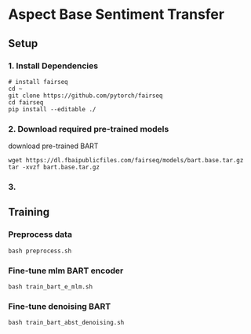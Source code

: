 # Aspect Base Sentiment Transfer

## Setup

### 1. Install Dependencies

```shell
# install fairseq
cd ~
git clone https://github.com/pytorch/fairseq
cd fairseq
pip install --editable ./
```

### 2. Download required pre-trained models

download pre-trained BART

```shell
wget https://dl.fbaipublicfiles.com/fairseq/models/bart.base.tar.gz
tar -xvzf bart.base.tar.gz
```
### 3. 

## Training

### Preprocess data

```shell
bash preprocess.sh
```

### Fine-tune mlm BART encoder 

```shell
bash train_bart_e_mlm.sh
```

### Fine-tune denoising BART

```shell
bash train_bart_abst_denoising.sh
```